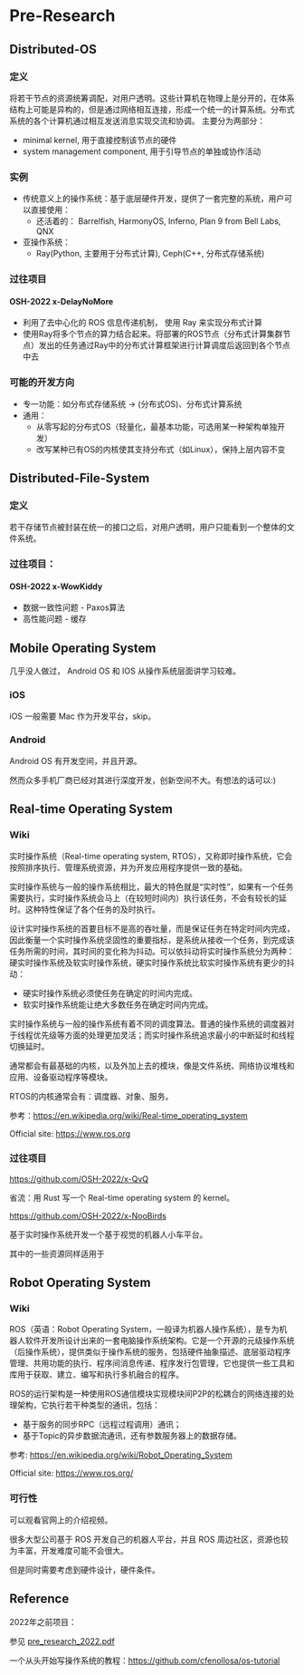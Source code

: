 # Pre-Research
## Distributed-OS

### 定义

将若干节点的资源统筹调配，对用户透明。这些计算机在物理上是分开的，在体系结构上可能是异构的，但是通过网络相互连接，形成一个统一的计算系统。分布式系统的各个计算机通过相互发送消息实现交流和协调。
主要分为两部分：
* minimal kernel, 用于直接控制该节点的硬件
* system management component, 用于引导节点的单独或协作活动

### 实例
* 传统意义上的操作系统：基于底层硬件开发，提供了一套完整的系统，用户可以直接使用：
  * 还活着的： Barrelfish, HarmonyOS, Inferno, Plan 9 from Bell Labs, QNX
* 亚操作系统：
  * Ray(Python, 主要用于分布式计算), Ceph(C++, 分布式存储系统)

### 过往项目
#### OSH-2022 x-DelayNoMore
* 利用了去中心化的 ROS 信息传递机制， 使用 Ray 来实现分布式计算
* 使用Ray将多个节点的算力结合起来。将部署的ROS节点（分布式计算集群节点）发出的任务通过Ray中的分布式计算框架进行计算调度后返回到各个节点中去

### 可能的开发方向
* 专一功能：如分布式存储系统 -> (分布式OS)、分布式计算系统
* 通用：
  * 从零写起的分布式OS（轻量化，最基本功能，可选用某一种架构单独开发）
  * 改写某种已有OS的内核使其支持分布式（如Linux），保持上层内容不变
  

## Distributed-File-System

### 定义
若干存储节点被封装在统一的接口之后，对用户透明，用户只能看到一个整体的文件系统。

### 过往项目：

#### OSH-2022 x-WowKiddy
* 数据一致性问题 - Paxos算法
* 高性能问题 - 缓存

## Mobile Operating System

几乎没人做过， Android OS 和 IOS 从操作系统层面讲学习较难。

### iOS

iOS 一般需要 Mac 作为开发平台，skip。

### Android

Android OS 有开发空间，并且开源。

然而众多手机厂商已经对其进行深度开发，创新空间不大。有想法的话可以:)

## Real-time Operating System

### Wiki

实时操作系统（Real-time operating system, RTOS），又称即时操作系统，它会按照排序执行、管理系统资源，并为开发应用程序提供一致的基础。

实时操作系统与一般的操作系统相比，最大的特色就是“实时性”，如果有一个任务需要执行，实时操作系统会马上（在较短时间内）执行该任务，不会有较长的延时。这种特性保证了各个任务的及时执行。

设计实时操作系统的首要目标不是高的吞吐量，而是保证任务在特定时间内完成，因此衡量一个实时操作系统坚固性的重要指标，是系统从接收一个任务，到完成该任务所需的时间，其时间的变化称为抖动。可以依抖动将实时操作系统分为两种：硬实时操作系统及软实时操作系统，硬实时操作系统比软实时操作系统有更少的抖动：

- 硬实时操作系统必须使任务在确定的时间内完成。
- 软实时操作系统能让绝大多数任务在确定时间内完成。

实时操作系统与一般的操作系统有着不同的调度算法。普通的操作系统的调度器对于线程优先级等方面的处理更加灵活；而实时操作系统追求最小的中断延时和线程切换延时。

通常都会有最基础的内核，以及外加上去的模块，像是文件系统、网络协议堆栈和应用、设备驱动程序等模块。

RTOS的内核通常会有：调度器、对象、服务。

参考：https://en.wikipedia.org/wiki/Real-time_operating_system

Official site: https://www.ros.org

### 过往项目

https://github.com/OSH-2022/x-QvQ

省流：用 Rust 写一个 Real-time operating system 的 kernel。



https://github.com/OSH-2022/x-NooBirds

基于实时操作系统开发一个基于视觉的机器人小车平台。

其中的一些资源同样适用于

## Robot Operating System

### Wiki

ROS（英语：Robot Operating System，一般译为机器人操作系统），是专为机器人软件开发所设计出来的一套电脑操作系统架构。它是一个开源的元级操作系统（后操作系统），提供类似于操作系统的服务，包括硬件抽象描述、底层驱动程序管理、共用功能的执行、程序间消息传递、程序发行包管理，它也提供一些工具和库用于获取、建立、编写和执行多机融合的程序。

ROS的运行架构是一种使用ROS通信模块实现模块间P2P的松耦合的网络连接的处理架构，它执行若干种类型的通讯，包括：

- 基于服务的同步RPC（远程过程调用）通讯；
- 基于Topic的异步数据流通讯，还有参数服务器上的数据存储。

参考: https://en.wikipedia.org/wiki/Robot_Operating_System

Official site: https://www.ros.org/

### 可行性

可以观看官网上的介绍视频。

很多大型公司基于 ROS 开发自己的机器人平台，并且 ROS 周边社区，资源也较为丰富，开发难度可能不会很大。

但是同时需要考虑到硬件设计，硬件条件。

## Reference

2022年之前项目：

参见 [pre_research_2022.pdf](../reference/pre_research_2022.pdf)

一个从头开始写操作系统的教程：https://github.com/cfenollosa/os-tutorial